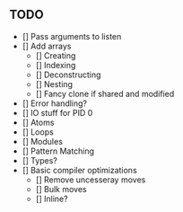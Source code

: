 ## TODO

- [] Pass arguments to listen
- [] Add arrays
  - [] Creating
  - [] Indexing
  - [] Deconstructing
  - [] Nesting
  - [] Fancy clone if shared and modified
- [] Error handling?
- [] IO stuff for PID 0
- [] Atoms
- [] Loops
- [] Modules
- [] Pattern Matching
- [] Types?
- [] Basic compiler optimizations
  - [] Remove uncesseray moves
  - [] Bulk moves
  - [] Inline?

